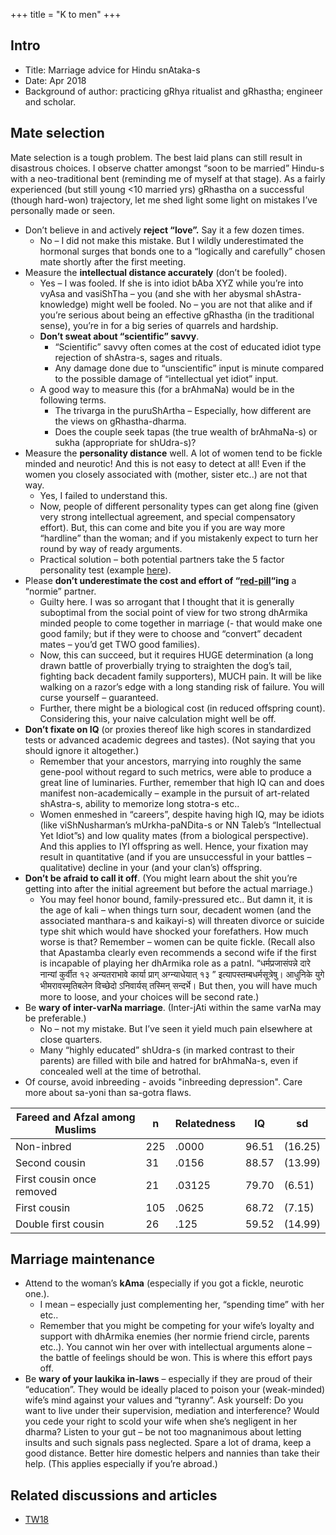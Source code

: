 +++
title = "K to men"
+++

## Intro
- Title: Marriage advice for Hindu snAtaka-s
- Date: Apr 2018
- Background of author: practicing gRhya ritualist and gRhastha; engineer and scholar.

## Mate selection

Mate selection is a tough problem. The best laid plans can still result in disastrous choices. I observe chatter amongst “soon to be married” Hindu-s with a neo-traditional bent (reminding me of myself at that stage). As a fairly experienced (but still young <10 married yrs) gRhastha on a successful (though hard-won) trajectory, let me shed light some light on mistakes I’ve personally made or seen.

- Don’t believe in and actively **reject “love”.** Say it a few dozen times.
    - No – I did not make this mistake. But I wildly underestimated the hormonal surges that bonds one to a “logically and carefully” chosen mate shortly after the first meeting.
- Measure the **intellectual distance accurately** (don’t be fooled).
    - Yes – I was fooled. If she is into idiot bAba XYZ while you’re into vyAsa and vasiShTha – you (and she with her abysmal shAstra-knowledge) might well be fooled. No – you are not that alike and if you’re serious about being an effective gRhastha (in the traditional sense), you’re in for a big series of quarrels and hardship.
    - **Don’t sweat about “scientific” savvy**.
        - “Scientific” savvy often comes at the cost of educated idiot type rejection of shAstra-s, sages and rituals.
        - Any damage done due to “unscientific” input is minute compared to the possible damage of “intellectual yet idiot” input.
    - A good way to measure this (for a brAhmaNa) would be in the following terms.
        - The trivarga in the puruShArtha – Especially, how different are the views on gRhastha-dharma.
        - Does the couple seek tapas (the true wealth of brAhmaNa-s) or sukha (appropriate for shUdra-s)?
- Measure the **personality distance** well. A lot of women tend to be fickle minded and neurotic! And this is not easy to detect at all! Even if the women you closely associated with (mother, sister etc..) are not that way.
    - Yes, I failed to understand this.
    - Now, people of different personality types can get along fine (given very strong intellectual agreement, and special compensatory effort). But, this can come and bite you if you are way more “hardline” than the woman; and if you mistakenly expect to turn her round by way of ready arguments.
    - Practical solution – both potential partners take the 5 factor personality test (example [here](http://www.personalitytest.org.uk/)).
- Please **don’t underestimate the cost and effort of “[red-pill](https://www.urbandictionary.com/define.php?term=red%20pill)“ing** a “normie” partner.
    - Guilty here. I was so arrogant that I thought that it is generally suboptimal from the social point of view for two strong dhArmika minded people to come together in marriage (- that would make one good family; but if they were to choose and “convert” decadent mates – you’d get TWO good families).
    - Now, this can succeed, but it requires HUGE determination (a long drawn battle of proverbially trying to straighten the dog’s tail, fighting back decadent family supporters), MUCH pain. It will be like walking on a razor’s edge with a long standing risk of failure. You will curse yourself – guaranteed.
    - Further, there might be a biological cost (in reduced offspring count). Considering this, your naive calculation might well be off.
- **Don’t fixate on IQ** (or proxies thereof like high scores in standardized tests or advanced academic degrees and tastes). (Not saying that you should ignore it altogether.)
    - Remember that your ancestors, marrying into roughly the same gene-pool without regard to such metrics, were able to produce a great line of luminaries. Further, remember that high IQ can and does manifest non-academically – example in the pursuit of art-related shAstra-s, ability to memorize long stotra-s etc..
    - Women enmeshed in “careers”, despite having high IQ, may be idiots (like viShNusharman’s mUrkha-paNDita-s or NN Taleb’s “Intellectual Yet Idiot”s) and low quality mates (from a biological perspective). And this applies to IYI offspring as well. Hence, your fixation may result in quantitative (and if you are unsuccessful in your battles – qualitative) decline in your (and your clan’s) offspring.
- **Don’t be afraid to call it off**. (You might learn about the shit you’re getting into after the initial agreement but before the actual marriage.)
    - You may feel honor bound, family-pressured etc.. But damn it, it is the age of kali – when things turn sour, decadent women (and the associated manthara-s and kaikayi-s) will threaten divorce or suicide type shit which would have shocked your forefathers. How much worse is that? Remember – women can be quite fickle. (Recall also that Apastamba clearly even recommends a second wife if the first is incapable of playing her dhArmika role as a patnI. “धर्मप्रजासंपन्ने दारे नान्यां कुर्वीत १२ अन्यतराभावे कार्या प्राग् अग्न्याधेयात् १३ ” इत्यापस्तम्बधर्मसूत्रेषु। आधुनिके युगे भीमरावस्मृतिबलेन विच्छेदो ऽनिवार्यस् तस्मिन् सन्दर्भे। But then, you will have much more to loose, and your choices will be second rate.)
- Be **wary of inter-varNa marriage**. (Inter-jAti within the same varNa may be preferable.)
    - No – not my mistake. But I’ve seen it yield much pain elsewhere at close quarters.
    - Many “highly educated” shUdra-s (in marked contrast to their parents) are filled with bile and hatred for brAhmaNa-s, even if concealed well at the time of betrothal.
- Of course, avoid inbreeding - avoids "inbreeding depression". Care more about sa-yoni than sa-gotra flaws.

|Fareed and Afzal among Muslims|n|Relatedness|IQ|sd|
|--- |--- |--- |--- |--- |
|Non-inbred|225|.0000|96.51|(16.25)|
|Second cousin|31|.0156|88.57|(13.99)|
|First cousin once removed|21|.03125|79.70|(6.51)|
|First cousin|105|.0625|68.72|(7.15)|
|Double first cousin|26|.125|59.52|(14.99)|


## Marriage maintenance

- Attend to the woman’s **kAma** (especially if you got a fickle, neurotic one.).
    - I mean – especially just complementing her, “spending time” with her etc..
    - Remember that you might be competing for your wife’s loyalty and support with dhArmika enemies (her normie friend circle, parents etc..). You cannot win her over with intellectual arguments alone – the battle of feelings should be won. This is where this effort pays off.
- Be **wary of your laukika in-laws** – especially if they are proud of their “education”. They would be ideally placed to poison your (weak-minded) wife’s mind against your values and “tyranny”. Ask yourself: Do you want to live under their supervision, mediation and interference? Would you cede your right to scold your wife when she’s negligent in her dharma? Listen to your gut – be not too magnanimous about letting insults and such signals pass neglected. Spare a lot of drama, keep a good distance. Better hire domestic helpers and nannies than take their help. (This applies especially if you’re abroad.)

## Related discussions and articles

- [TW18](https://twitter.com/zeneraalstuff/status/983379360517255173)